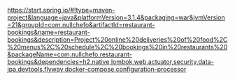 https://start.spring.io/#!type=maven-project&language=java&platformVersion=3.1.4&packaging=war&jvmVersion=21&groupId=com.nullchefo&artifactId=restaurant-bookings&name=restaurant-bookings&description=Project%20online%20deliveries%20of%20food%2C%20menus%2C%20schedule%2C%20bookings%20in%20restaurants%20&packageName=com.nullchefo.restaurant-bookings&dependencies=h2,native,lombok,web,actuator,security,data-jpa,devtools,flyway,docker-compose,configuration-processor